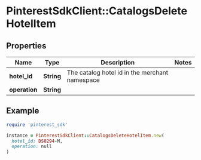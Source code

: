 # PinterestSdkClient::CatalogsDeleteHotelItem

## Properties

| Name | Type | Description | Notes |
| ---- | ---- | ----------- | ----- |
| **hotel_id** | **String** | The catalog hotel id in the merchant namespace |  |
| **operation** | **String** |  |  |

## Example

```ruby
require 'pinterest_sdk'

instance = PinterestSdkClient::CatalogsDeleteHotelItem.new(
  hotel_id: DS0294-M,
  operation: null
)
```

